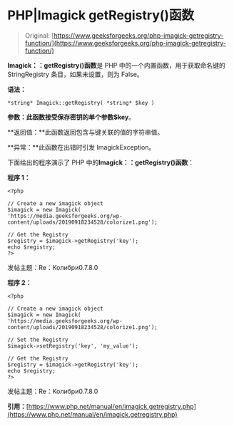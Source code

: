 # PHP|Imagick getRegistry()函数

> Original: [https://www.geeksforgeeks.org/php-imagick-getregistry-function/](https://www.geeksforgeeks.org/php-imagick-getregistry-function/)

**Imagick：：getRegistry()函数**是 PHP 中的一个内置函数，用于获取命名键的 StringRegistry 条目，如果未设置，则为 False。

**语法：**

```
*string* Imagick::getRegistry( *string* $key )
```

**参数：**此函数接受保存密钥的单个参数**$key**。

**返回值：**此函数返回包含与键关联的值的字符串值。

**异常：**此函数在出错时引发 ImagickException。

下面给出的程序演示了 PHP 中的**Imagick：：getRegistry()函数**：

**程序 1：**

```
<?php

// Create a new imagick object
$imagick = new Imagick(
'https://media.geeksforgeeks.org/wp-content/uploads/20190918234528/colorize1.png');

// Get the Registry
$registry = $imagick->getRegistry('key');
echo $registry;
?>
```

发帖主题：Re：Колибри0.7.8.0

**程序 2：**

```
<?php

// Create a new imagick object
$imagick = new Imagick(
'https://media.geeksforgeeks.org/wp-content/uploads/20190918234528/colorize1.png');

// Set the Registry
$imagick->setRegistry('key', 'my_value');

// Get the Registry
$registry = $imagick->getRegistry('key');
echo $registry;
?>
```

发帖主题：Re：Колибри0.7.8.0

**引用：**[https://www.php.net/manual/en/imagick.getregistry.php](https://www.php.net/manual/en/imagick.getregistry.php)